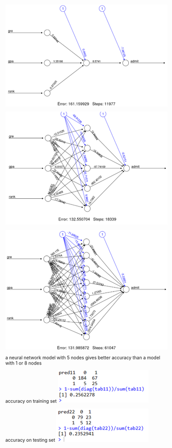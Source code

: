 



![alt text](image.png)

![alt text](image-2.png)

![alt text](image-1.png)

a neural network model with 5 nodes gives better accuracy than a model with 1 or 8 nodes

accuracy on training set
![alt text](image-3.png)

accuracy on testing set
![alt text](image-4.png)
